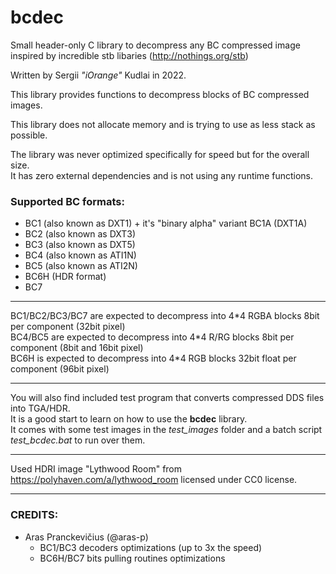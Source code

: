 # bcdec
Small header-only C library to decompress any BC compressed image inspired by incredible stb libaries (<http://nothings.org/stb>)

Written by Sergii *"iOrange"* Kudlai in 2022.

This library provides functions to decompress blocks of BC compressed images.  

This library does not allocate memory and is trying to use as less stack as possible.

The library was never optimized specifically for speed but for the overall size.  
It has zero external dependencies and is not using any runtime functions.

### Supported BC formats:
- BC1 (also known as DXT1) + it's "binary alpha" variant BC1A (DXT1A)
- BC2 (also known as DXT3)
- BC3 (also known as DXT5)
- BC4 (also known as ATI1N)
- BC5 (also known as ATI2N)
- BC6H (HDR format)
- BC7

---

BC1/BC2/BC3/BC7 are expected to decompress into 4\*4 RGBA blocks 8bit per component (32bit pixel)  
BC4/BC5 are expected to decompress into 4\*4 R/RG blocks 8bit per component (8bit and 16bit pixel)  
BC6H is expected to decompress into 4\*4 RGB blocks 32bit float per component (96bit pixel)

---

You will also find included test program that converts compressed DDS files into TGA/HDR.  
It is a good start to learn on how to use the **bcdec** library.  
It comes with some test images in the *test_images* folder and a batch script *test_bcdec.bat* to run over them.

---

Used HDRI image "Lythwood Room" from <https://polyhaven.com/a/lythwood_room> licensed under CC0 license.

---

### CREDITS:
 - Aras Pranckevičius (@aras-p)
     - BC1/BC3 decoders optimizations (up to 3x the speed)
     - BC6H/BC7 bits pulling routines optimizations
